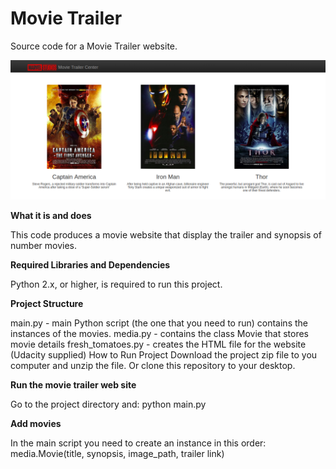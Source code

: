 # Movie Trailer

Source code for a Movie Trailer website.

![movie_trailes](movie_trailer.png)

**What it is and does**

This code produces a movie website that display the trailer and synopsis of number movies.

**Required Libraries and Dependencies**

Python 2.x, or higher, is required to run this project. 

**Project Structure**

main.py - main Python script (the one that you need to run) contains the instances of the movies. 
media.py - contains the class Movie that stores movie details
fresh_tomatoes.py - creates the HTML file for the website (Udacity supplied)
How to Run Project
Download the project zip file to you computer and unzip the file. Or clone this repository to your desktop.

**Run the movie trailer web site**

Go to the project directory and: python main.py

**Add movies**

In the main script you need to create an instance in this order:
media.Movie(title, synopsis, image_path, trailer link)
